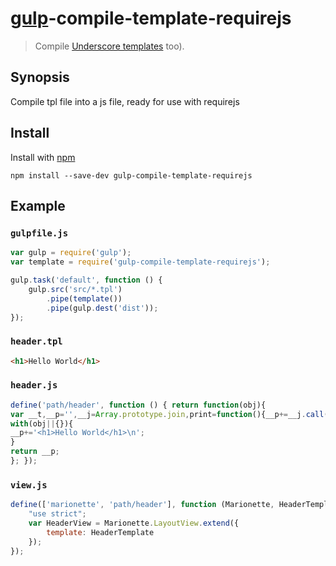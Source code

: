 # [gulp](https://github.com/wearefractal/gulp)-compile-template-requirejs

> Compile [Underscore templates](http://underscorejs.org/#template) too).

## Synopsis

Compile tpl file into a js file, ready for use with requirejs

## Install

Install with [npm](https://www.npmjs.org/package/gulp-template-compile)

```
npm install --save-dev gulp-compile-template-requirejs
```

## Example

### `gulpfile.js`

```js
var gulp = require('gulp');
var template = require('gulp-compile-template-requirejs');

gulp.task('default', function () {
	gulp.src('src/*.tpl')
		.pipe(template())
		.pipe(gulp.dest('dist'));
});
```
### `header.tpl`
```html
<h1>Hello World</h1>
```

### `header.js`
```js
define('path/header', function () { return function(obj){
var __t,__p='',__j=Array.prototype.join,print=function(){__p+=__j.call(arguments,'');};
with(obj||{}){
__p+='<h1>Hello World</h1>\n';
}
return __p;
}; });

```

### `view.js`
```js
define(['marionette', 'path/header'], function (Marionette, HeaderTemplate) {
    "use strict";
    var HeaderView = Marionette.LayoutView.extend({
        template: HeaderTemplate
    });
});

```


